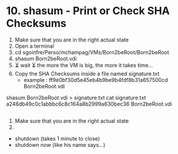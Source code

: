 # 10. shasum - Print or Check SHA Checksums 

1. Make sure that you are in the right actual state
2. Open a terminal
3. cd sgoinfre/Perso/mchampag/VMs/Born2beRoot/Born2beRoot
4. shasum Born2beRoot.vdi
5. ⏳ wait ⏳ the more the VM is big, the more it takes time...
6. Copy the SHA Checksums inside a file named signature.txt
    - example : ff9e0bf30d5e45eb4b9be9b4fdf8b31a657500cd  Born2beRoot.vdi


shasum Born2beRoot.vdi > signature.txt
cat signature.txt
a246db49c0c1abbbc6c8c164a8b2999a630bec36  Born2beRoot.vdi

## 
1. Make sure that you are in the right actual state
2. 


- shutdown (takes 1 minute to close)
- shutdown now (like his name says...)
